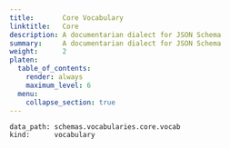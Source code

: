 ```yaml
---
title:       Core Vocabulary
linktitle:   Core
description: A documentarian dialect for JSON Schema
summary:     A documentarian dialect for JSON Schema
weight:      2
platen:
  table_of_contents:
    render: always
    maximum_level: 6
  menu:
    collapse_section: true
---
```


```schematize
data_path: schemas.vocabularies.core.vocab
kind:      vocabulary
```
